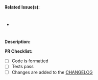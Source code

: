 **Related Issue(s):** 

- #


**Description:**


**PR Checklist:**

- [ ] Code is formatted
- [ ] Tests pass
- [ ] Changes are added to the [CHANGELOG](https://github.com/stac-utils/pystac-api-client/blob/main/CHANGELOG.md)